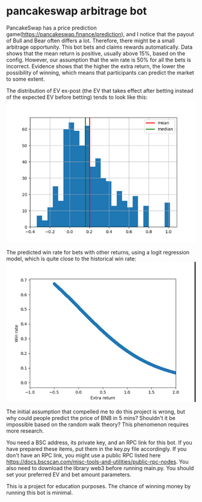 # pancakeswap arbitrage bot

PancakeSwap has a price prediction game(https://pancakeswap.finance/prediction), and I notice that the payout of Bull and Bear often differs a lot. Therefore, there might be a small arbitrage opportunity. This bot bets and claims rewards automatically. Data shows that the mean return is positive, usually above 15%, based on the config. However, our assumption that the win rate is 50% for all the bets is incorrect. Evidence shows that the higher the extra return, the lower the possibility of winning, which means that participants can predict the market to some extent. 

The distribution of EV ex-post (the EV that takes effect after betting instead of the expected EV before betting) tends to look like this:
![Alt text](https://github.com/ChenyXu/PancakeSwap-Arbitrage-Bot/blob/main/effective%20ev%20%20distribution.png)

The predicted win rate for bets with other returns, using a logit regression model, which is quite close to the historical win rate:
![Alt text](https://github.com/ChenyXu/PancakeSwap-Arbitrage-Bot/blob/main/Predicted%20winrate.png)

The initial assumption that compelled me to do this project is wrong, but why could people predict the price of BNB in 5 mins? Shouldn't it be impossible based on the random walk theory? This phenomenon requires more research.

You need a BSC address, its private key, and an RPC link for this bot. If you have prepared these items, put them in the key.py file accordingly. If you don't have an RPC link, you might use a public RPC listed here https://docs.bscscan.com/misc-tools-and-utilities/public-rpc-nodes. You also need to download the library web3 before running main.py. You should set your preferred EV and bet amount parameters.

This is a project for education purposes. The chance of winning money by running this bot is minimal. 
